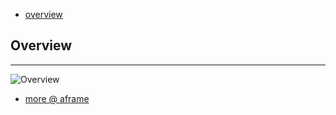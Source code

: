 * [overview](#overview)

## Overview <a name="overview"></a>

---

![Overview](_asset/img/15.png)

* [more @ aframe](https://aframe.io/docs/0.8.0/primitives/a-light.html)